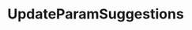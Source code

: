 ---
title: UpdateParamSuggestions
position: 1.3
type: ""
description: Sets the user suggestions for a command parameter

parameters:
  - name: string cmdName
    content: The name of the command that contains the wanted parameter
  - name: string paramName
    content: The name of the parameter
  - name: string[] newSugg
    content: An array of suggestions to show for this parameter when using the UI

content_markdown: |-
    User provided suggestions are shown before IDC provided ones.
    
    Suggestions also support Rich Text, and so properties like color can be controlled if wanted. The full list of supported
    tags are shown [here](https://docs.unity3d.com/Manual/StyledText.html).

    User provided suggestions override suggestions set by the **IDCParam** attribute.
    {: .warning}

right_code_blocks:
  - title: Example
    language: csharp
    code_block: |-
      //Show the following values as suggestions for the 'lineSpacing' parameter of the 'SetLogAreaLineSpacing' command
      string[] mySuggestions = new string[] { "1", "1.2", "1.4", "1.6" };
      IDCUtils.IDC.UpdateParamSuggestions("SetLogAreaLineSpacing", "lineSpacing", mySuggestions);
---